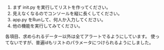 1. まず init.py を実行してリストを作ってください。
2. 見えなくなるのでコンソールを縦に長くしてください。
3. app.py をRunして、何人か入力してください。
4. 他の機能を実行してみてください。

各項目、求められるデーター以外は全てアラートでるようにしています。
使ってないですが、普遍idもリストのパラメータにつけられるようにしました。
